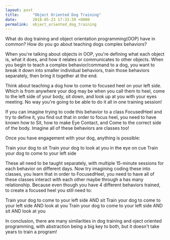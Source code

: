 ```yaml
---
layout: post
title:      "Object Oriented Dog Training"
date:       2018-05-23 17:33:39 +0000
permalink:  object_oriented_dog_training
---
```



What do dog training and object orientation programming(OOP) have in common? How do you go about teaching dogs complex behaviors?


When you're talking about objects in OOP, you're defining what each object is, what it does, and how it relates or communicates to other objects. 
When you begin to teach a complex behavior/command to a dog, you want to break it down into smaller individual behaviors, train those behaviors separately, then bring it together at the end.

Think about teaching a dog how to come to focused heel on your left side. Which is from anywhere your dog may be when you call them to heel, come to the left side of your body, sit down, and look up at you with your eyes meeting. No way you're going to be able to do it all in one training session! 

If you can imagine trying to code this behavior to a class FocusedHeel and try to define it, you find out that in order to focus heel, you need to have known how to Sit, how to make Eye Contact, and Come to the correct side of the body. Imagine all of these behaviors are classes too!

Once you have engagement with your dog, anything is possible:

Train your dog to sit
Train your dog to look at you in the eye on cue
Train your dog to come to your left side

These all need to be taught separately, with multiple 15-minute sessions for each behavior on different days. Now try imagining coding these into classes, you learn that in order to FocusedHeel, you need to have all of these classes interact with each other maybe through a has many relationship. Because even though you have 4 different behaviors trained, to create a focused heel you still need to:

Train your dog to come to your left side AND sit
Train your dog to come to your left side AND look at you
Train your dog to come to your left side AND sit AND look at you


In conclusion, there are many similarities in dog training and oject oriented programming, with abstraction being a big key to both, but it doesn't take years to train a program! 
